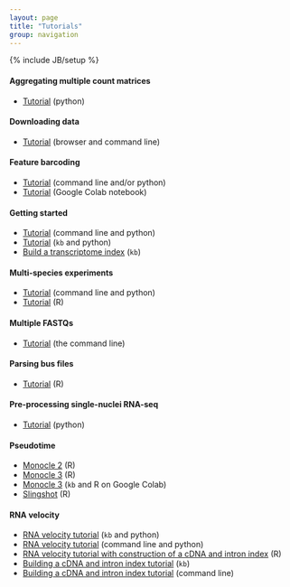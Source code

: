 ```yaml
---
layout: page
title: "Tutorials"
group: navigation
---
```


{% include JB/setup %}

#### Aggregating multiple count matrices
- [Tutorial](aggr_tutorial.html) (python)

#### Downloading data
- [Tutorial](data_tutorial.html) (browser and command line)

#### Feature barcoding
- [Tutorial](kite_tutorial.html) (command line and/or python)
- [Tutorial](https://colab.research.google.com/github/pachterlab/kallistobustools/blob/master/notebooks/kite.ipynb) (Google Colab notebook)

#### Getting started
- [Tutorial](getting_started.html) (command line and python)
- [Tutorial](kb_getting_started.html) (`kb` and python)
- [Build a transcriptome index](kb_transcriptome_index.html) (`kb`)

#### Multi-species experiments
- [Tutorial](species_mixing_tutorial.html) (command line and python)
- [Tutorial](https://bustools.github.io/BUS_notebooks_R/10xv2.html) (R)

#### Multiple FASTQs
- [Tutorial](multiple_files_tutorial.html) (the command line)

#### Parsing bus files
- [Tutorial](https://bustools.github.io/BUS_notebooks_R/10xv3.html) (R)

#### Pre-processing single-nuclei RNA-seq
- [Tutorial](https://github.com/BUStools/getting_started/blob/master/kallisto_bus_mouse_nuclei_tutorial.ipynb) (python)

#### Pseudotime
- [Monocle 2](https://bustools.github.io/BUS_notebooks_R/monocle2.html) (R)
- [Monocle 3](https://bustools.github.io/BUS_notebooks_R/monocle3.html) (R)
- [Monocle 3](https://colab.research.google.com/github/pachterlab/kallistobustools/blob/master/notebooks/kb_monocle.ipynb) (`kb` and R on Google Colab)
- [Slingshot](https://bustools.github.io/BUS_notebooks_R/slingshot.html) (R)

#### RNA velocity
- [RNA velocity tutorial](kb_velocity_tutorial.html) (`kb` and python)
- [RNA velocity tutorial](velocity_tutorial.html) (command line and python)
- [RNA velocity tutorial with construction of a cDNA and intron index](https://bustools.github.io/BUS_notebooks_R/velocity.html) (R)
- [Building a cDNA and intron index tutorial](kb_velocity_index.html) (`kb`)
- [Building a cDNA and intron index tutorial](velocity_index_tutorial.html) (command line)
